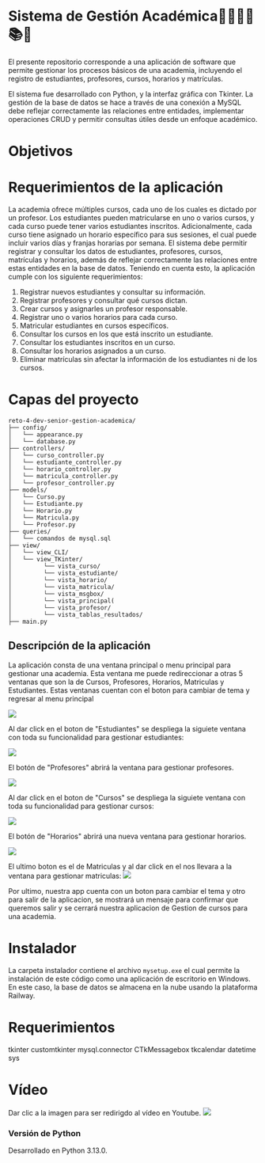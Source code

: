 # Sistema de Gestión Académica🧑‍🎓🧑‍🏫📚📑

El presente repositorio corresponde a una aplicación de software que permite gestionar los procesos básicos de una academia, incluyendo el registro de estudiantes, profesores, cursos, horarios y matrículas. 

El sistema fue desarrollado con Python, y la interfaz gráfica con Tkinter. La gestión de la base de datos se hace a través de una conexión a MySQL debe reflejar correctamente las relaciones entre entidades, implementar operaciones CRUD y permitir consultas útiles desde un enfoque académico.

# Objetivos

# Requerimientos de la aplicación

La academia ofrece múltiples cursos, cada uno de los cuales es dictado por un profesor. Los estudiantes pueden matricularse en uno o varios cursos, y cada curso puede tener varios estudiantes inscritos. Adicionalmente, cada curso tiene asignado un horario específico para sus sesiones, el cual puede incluir varios días y franjas horarias por semana.
El sistema debe permitir registrar y consultar los datos de estudiantes, profesores, cursos, matrículas y horarios, además de reflejar correctamente las relaciones entre estas entidades en la base de datos. Teniendo en cuenta esto, la aplicación cumple con los siguiente requerimientos:

1.	Registrar nuevos estudiantes y consultar su información.
2.	Registrar profesores y consultar qué cursos dictan.
3.	Crear cursos y asignarles un profesor responsable.
4.	Registrar uno o varios horarios para cada curso.
5.	Matricular estudiantes en cursos específicos.
6.	Consultar los cursos en los que está inscrito un estudiante.
7.	Consultar los estudiantes inscritos en un curso.
8.	Consultar los horarios asignados a un curso.
9.	Eliminar matrículas sin afectar la información de los estudiantes ni de los cursos.


# Capas del proyecto

```
reto-4-dev-senior-gestion-academica/
├── config/
│   └── appearance.py
│   └── database.py
├── controllers/
│   └── curso_controller.py
│   └── estudiante_controller.py
│   └── horario_controller.py
│   └── matricula_controller.py
│   └── profesor_controller.py
├── models/
│   └── Curso.py
│   └── Estudiante.py
│   └── Horario.py
│   └── Matricula.py
│   └── Profesor.py
├── queries/
│   └── comandos de mysql.sql
├── view/
│   └── view_CLI/
│   └── view_TKinter/
│         └── vista_curso/
│         └── vista_estudiante/
│         └── vista_horario/
│         └── vista_matricula/
│         └── vista_msgbox/
│         └── vista_principal(
│         └── vista_profesor/
│         └── vista_tablas_resultados/
├── main.py
```

## Descripción de la aplicación

La aplicación consta de una ventana principal o menu principal para gestionar una academia. Esta ventana me puede redireccionar a otras 5 ventanas que son la de Cursos, Profesores, Horarios, Matriculas y Estudiantes. Estas ventanas cuentan con el boton para cambiar de tema y regresar al menu principal 

![](imgs/ventanaMenuPrincipal.png)

Al dar click en el boton de "Estudiantes" se despliega la siguiete ventana con toda su funcionalidad para gestionar estudiantes:

![](imgs/ventanaEstudiantes.png)

El botón de "Profesores"  abrirá la ventana para gestionar profesores. 

![](imgs/ventanaProfesores.png)

Al dar click en el boton de "Cursos" se despliega la siguiete ventana con toda su funcionalidad para gestionar cursos:

![](imgs/ventanaCursos.png)

El botón de "Horarios"  abrirá una nueva ventana para gestionar horarios. 

![](imgs/ventanaHorarios.png)

El ultimo boton es el de Matriculas y al dar click en el nos llevara a la ventana para gestionar matriculas:
![](imgs/ventanaMatriculas.png) 

Por ultimo, nuestra app cuenta con un boton para cambiar el tema y otro para salir de la aplicacion, se mostrará un mensaje para confirmar que queremos salir y se cerrará nuestra aplicacion de Gestion de cursos para una academia.



# Instalador

La carpeta instalador contiene el archivo ```mysetup.exe``` el cual permite la instalación de este código como una aplicación de escritorio en Windows. En este caso, la base de datos se almacena en la nube usando la plataforma Railway. 

# Requerimientos
tkinter
customtkinter
mysql.connector
CTkMessagebox
tkcalendar
datetime
sys

# Vídeo

Dar clic a la imagen para ser redirigdo al vídeo en Youtube.
[![](imgs/video.png)](https://www.youtube.com/watch?v=CkaNK7CJsyY)


### Versión de Python

Desarrollado en Python 3.13.0.
